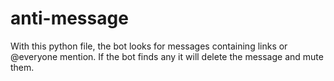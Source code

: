 # anti-message
With this python file, the bot looks for messages containing links or @everyone mention. If the bot finds any it will delete the message and mute them.
